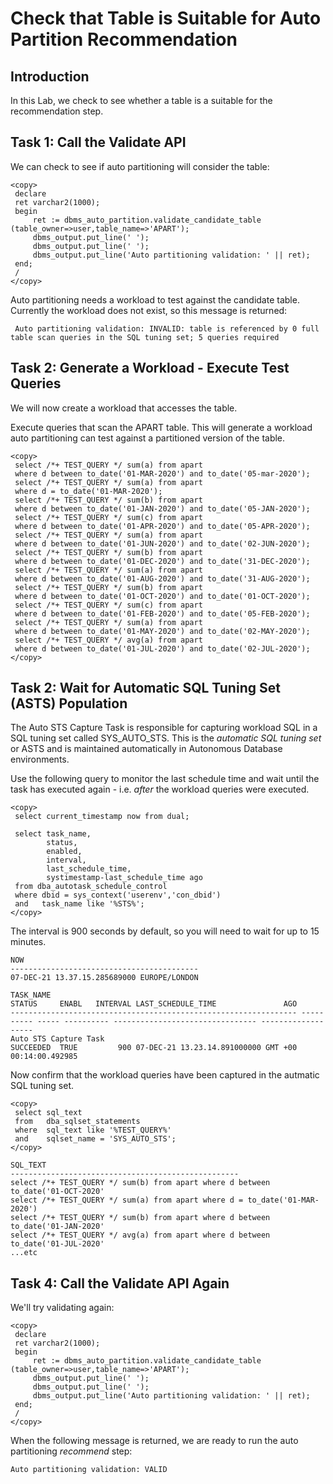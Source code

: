 # Check that Table is Suitable for Auto Partition Recommendation

## Introduction

 In this Lab, we check to see whether a table is a suitable for the recommendation step.

## Task 1: Call the Validate API

We can check to see if auto partitioning will consider the table:

    <copy>
     declare
     ret varchar2(1000);
     begin
         ret := dbms_auto_partition.validate_candidate_table (table_owner=>user,table_name=>'APART');
         dbms_output.put_line(' ');
         dbms_output.put_line(' ');
         dbms_output.put_line('Auto partitioning validation: ' || ret);
     end;
     /
    </copy>

Auto partitioning needs a workload to test against the candidate table. Currently the workload does not exist, so this message is returned:

`````
 Auto partitioning validation: INVALID: table is referenced by 0 full table scan queries in the SQL tuning set; 5 queries required
`````

## Task 2: Generate a Workload - Execute Test Queries

We will now create a workload that accesses the table. 

Execute queries that scan the APART table. This will generate a workload auto partitioning can test against a partitioned version of the table.

    <copy>
     select /*+ TEST_QUERY */ sum(a) from apart 
     where d between to_date('01-MAR-2020') and to_date('05-mar-2020');
     select /*+ TEST_QUERY */ sum(a) from apart 
     where d = to_date('01-MAR-2020');
     select /*+ TEST_QUERY */ sum(b) from apart 
     where d between to_date('01-JAN-2020') and to_date('05-JAN-2020');
     select /*+ TEST_QUERY */ sum(c) from apart 
     where d between to_date('01-APR-2020') and to_date('05-APR-2020');
     select /*+ TEST_QUERY */ sum(a) from apart 
     where d between to_date('01-JUN-2020') and to_date('02-JUN-2020');
     select /*+ TEST_QUERY */ sum(b) from apart 
     where d between to_date('01-DEC-2020') and to_date('31-DEC-2020');
     select /*+ TEST_QUERY */ sum(a) from apart 
     where d between to_date('01-AUG-2020') and to_date('31-AUG-2020');
     select /*+ TEST_QUERY */ sum(b) from apart 
     where d between to_date('01-OCT-2020') and to_date('01-OCT-2020');
     select /*+ TEST_QUERY */ sum(c) from apart 
     where d between to_date('01-FEB-2020') and to_date('05-FEB-2020');
     select /*+ TEST_QUERY */ sum(a) from apart 
     where d between to_date('01-MAY-2020') and to_date('02-MAY-2020');
     select /*+ TEST_QUERY */ avg(a) from apart 
     where d between to_date('01-JUL-2020') and to_date('02-JUL-2020');
    </copy>

## Task 2: Wait for Automatic SQL Tuning Set (ASTS) Population

The Auto STS Capture Task is responsible for capturing workload SQL in a SQL tuning set called SYS\_AUTO\_STS. This is the _automatic SQL tuning set_ or ASTS and is maintained automatically in Autonomous Database environments. 

Use the following query to monitor the last schedule time and wait until the task has executed again - i.e. _after_ the workload queries were executed.

    <copy>
     select current_timestamp now from dual;
     
     select task_name,
            status,
            enabled,
            interval,
            last_schedule_time, 
            systimestamp-last_schedule_time ago 
     from dba_autotask_schedule_control 
     where dbid = sys_context('userenv','con_dbid') 
     and   task_name like '%STS%';
    </copy>

The interval is 900 seconds by default, so you will need to wait for up to 15 minutes.

`````
NOW
------------------------------------------
07-DEC-21 13.37.15.285689000 EUROPE/LONDON

TASK_NAME                                                        STATUS     ENABL   INTERVAL LAST_SCHEDULE_TIME               AGO                
---------------------------------------------------------------- ---------- ----- ---------- -------------------------------- -------------------
Auto STS Capture Task                                            SUCCEEDED  TRUE         900 07-DEC-21 13.23.14.891000000 GMT +00 00:14:00.492985

`````
Now confirm that the workload queries have been captured in the autmatic SQL tuning set.

    <copy>
     select sql_text 
     from   dba_sqlset_statements 
     where  sql_text like '%TEST_QUERY%'
     and    sqlset_name = 'SYS_AUTO_STS';
    </copy>

`````
SQL_TEXT                                                                                                                                              
---------------------------------------------------
select /*+ TEST_QUERY */ sum(b) from apart where d between to_date('01-OCT-2020'                                                                      
select /*+ TEST_QUERY */ sum(a) from apart where d = to_date('01-MAR-2020')                                                                           
select /*+ TEST_QUERY */ sum(b) from apart where d between to_date('01-JAN-2020'                                                                      
select /*+ TEST_QUERY */ avg(a) from apart where d between to_date('01-JUL-2020'   
...etc
`````

## Task 4: Call the Validate API Again

We'll try validating again:

    <copy>
     declare
     ret varchar2(1000);
     begin
         ret := dbms_auto_partition.validate_candidate_table (table_owner=>user,table_name=>'APART');
         dbms_output.put_line(' ');
         dbms_output.put_line(' ');
         dbms_output.put_line('Auto partitioning validation: ' || ret);
     end;
     /
    </copy>

When the following message is returned, we are ready to run the auto partitioning _recommend_ step:

`````
Auto partitioning validation: VALID
`````
